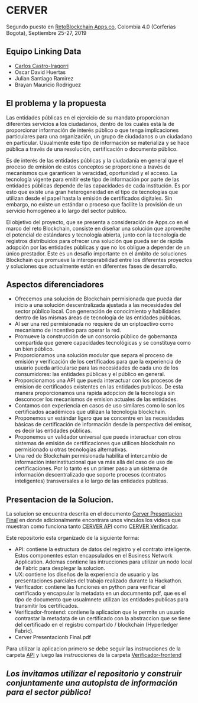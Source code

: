 # CERVER
Segundo puesto en [RetoBlockchain Apps.co](https://apps.co/inscripciones/convocatoria/convocatoria-reto-blockchain/), Colombia 4.0 (Corferias Bogota), Septiembre 25-27, 2019

## Equipo Linking Data
* [Carlos Castro-Iragorri](https://ccastroiragorri.github.io/)
* Oscar David Huertas
* Julian Santiago Ramirez
* Brayan Mauricio Rodriguez

## El problema y la propuesta

Las entidades públicas en el ejercicio de su mandato proporcionan diferentes servicios a los ciudadanos, dentro de los cuales está la de proporcionar información de interés público o que tenga implicaciones particulares para una organización, un grupo de ciudadanos o un ciudadano en particular. Usualmente este tipo de información se materializa y se hace pública a través de una resolución, certificación o documento público.

Es de interés de las entidades públicas y la ciudadanía en general que el proceso de emisión de estos conceptos se proporcione a través de mecanismos que garanticen la veracidad, oportunidad y el acceso. La tecnología vigente para emitir este tipo de información por parte de las entidades públicas depende de las capacidades de cada institución. Es por esto que existe una gran heterogeneidad en el tipo de tecnologías que utilizan desde el papel hasta la emisión de certificados digitales. Sin embargo, no existe un estándar o proceso que facilite la provisión de un servicio homogéneo a lo largo del sector público.

El objetivo del proyecto, que se presenta a consideración de Apps.co en el marco del reto Blockchain, consiste en diseñar una solución que aproveche el potencial de estándares y tecnología abierta, junto con la tecnología de registros distribuidos para ofrecer una solución que pueda ser de rápida adopción por las entidades públicas y que no los obligue a depender de un único prestador. Este es un desafío importante en el ámbito de soluciones Blockchain que promueve la interoperabilidad entre los diferentes proyectos y soluciones que actualmente están en diferentes fases de desarrollo.

## Aspectos diferenciadores

*	Ofrecemos una solución de Blockchain permisionada que pueda dar inicio a una solución descentralizada ajustada a las necesidades del sector público local. Con generación de conocimiento y habilidades dentro de las mismas áreas de tecnología de las entidades públicas.
*	Al ser una red permisionada no requiere de un criptoactivo como mecanismo de incentivo para operar la red.
*	Promueve la construcción de un consorcio público de gobernanza compartida que genere capacidades tecnológicas y se constituya como un bien público.
*	Proporcionamos una solución modular que separa el proceso de emisión y verificación de los certificados para que la experiencia de usuario pueda articularse para las necesidades de cada uno de los consumidores: las entidades públicas y el público en general.
*   Proporcionamos una API que pueda interactuar con los procesos de emision de certificados existentes en las entidades publicas. De esta manera proporcionamos una rapida adopcion de la tecnologia sin desconocer los mecanismos de emision actuales de las entidades.
*	Contamos con experiencia en casos de uso similares como lo son los certificados académicos que utilizan la tecnología blockchain.
*	Proponemos un estándar ligero que se concentre en las necesidades básicas de certificación de información desde la perspectiva del emisor, es decir las entidades públicas.
*	Proponemos un validador universal que puede interactuar con otros sistemas de emisión de certificaciones que utilicen blockchain no permisionado u otras tecnologías alternativas.
*	Una red de Blockchain permisionada habilita el intercambio de información interinstitucional que va más allá del caso de uso de certificaciones. Por lo tanto es un primer paso a un sistema de información descentralizado que soporte procesos (contratos inteligentes) transversales a lo largo de las entidades públicas.

## Presentacion de la Solucion.
La solucion se encuentra descrita en el documento [Cerver Presentacion Final](https://github.com/linkingdatasas/CERVER/blob/master/Cerver%20Presentacion%20Final.pdf) en donde adicionalmente encontrara unos vinculos los videos que muestran como funciona tanto [CERVER API](https://youtu.be/NvRdBWD6sGQ) como [CERVER Verificador](https://youtu.be/YfB_FZ4rwLw).

Este repositorio esta organizado de la siguiente forma:

* API: contiene la estructura de datos del registro y el contrato inteligente. Estos componentes estan encapsulados en el Business Network Application. Ademas contiene las intrucciones para utilizar un nodo local de Fabric para desplegar la solucion.
* UX: contiene los diseños de la experiencia de usuario y las presentaciones parciales del trabajo realizado durante la Hackathon.
* Verificador: contiene las funciones en python para verificar el certificado y encapsular la metadata en un documnento pdf, que es el tipo de documento que usualmnete utilizan las entidades publicas para transmitir los certificados.
* Verificador-frontend: contiene la aplicacion que le permite un usuario contrastar la metadata de un certificado con la abstraccion que se tiene del certificado en el registro compartido / blockchain (Hyperledger Fabric).
* Cerver Presentacionb Final.pdf

Para utilizar la aplicacion primero se debe seguir las instrucciones de la carpeta [API](https://github.com/linkingdatasas/CERVER/tree/master/API) y luego las instrucciones de la carpeta [Verificador-frontend](https://github.com/linkingdatasas/CERVER/tree/master/Verificador-frontend) 

## _Los invitamos utilizar el repositorio y construir conjuntamente una autopista de información para el sector público!_
